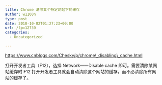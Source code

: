 ```yaml
---
title: Chrome 清除某个特定网站下的缓存
author: w1100n
type: post
date: 2018-10-02T01:27:23+00:00
url: /?p=12730
categories:
  - Uncategorized

---
```

https://www.cnblogs.com/Chesky/p/chrome\_disabling\_cache.html

打开开发者工具（F12），选择 Network——Disable cache 即可。需要清除某网站缓存时 F12 打开开发者工具就会自动清除这个网站的缓存，而不必清除所有网站的缓存了。